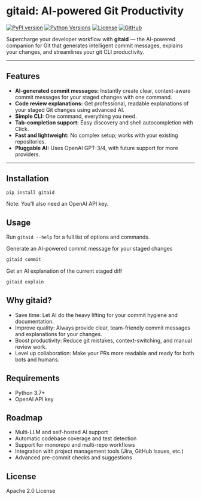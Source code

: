 # gitaid: AI-powered Git Productivity

[![PyPI version](https://img.shields.io/pypi/v/gitaid)](https://pypi.org/project/gitaid/)
[![Python Versions](https://img.shields.io/pypi/pyversions/gitaid)](https://pypi.org/project/gitaid/)
[![License](https://img.shields.io/pypi/l/gitaid)](https://pypi.org/project/gitaid/)
[![GitHub](https://img.shields.io/badge/GitHub-Repository-blue?logo=github)](https://github.com/mayaailabs/gitaid)

Supercharge your developer workflow with **gitaid** — the AI-powered companion for Git that generates intelligent commit messages, explains your changes, and streamlines your git CLI productivity.

---

## Features

- **AI-generated commit messages:** Instantly create clear, context-aware commit messages for your staged changes with one command.
- **Code review explanations:** Get professional, readable explanations of your staged Git changes using advanced AI.
- **Simple CLI:** One command, everything you need.
- **Tab-completion support:** Easy discovery and shell autocompletion with Click.
- **Fast and lightweight:** No complex setup; works with your existing repositories.
- **Pluggable AI:** Uses OpenAI GPT-3/4, with future support for more providers.

---

## Installation

```sh
pip install gitaid
```

Note: You’ll also need an OpenAI API key.

## Usage
Run `gitaid --help` for a full list of options and commands.

Generate an AI-powered commit message for your staged changes
```sh
gitaid commit
```

Get an AI explanation of the current staged diff
```sh
gitaid explain
```


## Why gitaid?
- Save time: Let AI do the heavy lifting for your commit hygiene and documentation.
- Improve quality: Always provide clear, team-friendly commit messages and explanations for your changes.
- Boost productivity: Reduce git mistakes, context-switching, and manual review work.
- Level up collaboration: Make your PRs more readable and ready for both bots and humans.

## Requirements
- Python 3.7+
- OpenAI API key

## Roadmap
- Multi-LLM and self-hosted AI support
- Automatic codebase coverage and test detection
- Support for monorepo and multi-repo workflows
- Integration with project management tools (Jira, GitHub Issues, etc.)
- Advanced pre-commit checks and suggestions

## License
Apache 2.0 License


